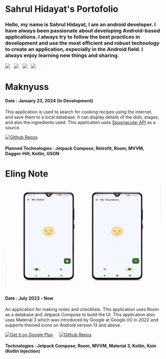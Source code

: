 # Sahrul Hidayat's Portofolio
### Hello, my name is Sahrul Hidayat, I am an android developer. I have always been passionate about developing Android-based applications. I always try to follow the best practices in development and use the most efficient and robust technology to create an application, especially in the Android field. I always enjoy learning new things and sharing.

<a href="https://mail.google.com/mail/?view=cm&fs=1&to=sahrulhint@gmail.com"><img src="https://img.shields.io/badge/email-Sahrul-green.svg?style=for-the-badge&logo=minutemailer&logoColor=white"></a>&nbsp;&nbsp;&nbsp;<a href="https://linkedin.com/in/sahrul-hidayat" target="_blank"><img src="https://img.shields.io/badge/linkedin-Sahrul-blue.svg?style=for-the-badge&logo=linkedin&logoColor=white" ></a>&nbsp;&nbsp;&nbsp;<a href="https://www.instagram.com/sahidev_/" target="_blank"><img src="https://img.shields.io/badge/instagram-sahidev_-red.svg?style=for-the-badge&logo=instagram&logoColor=white"></a>&nbsp;&nbsp;&nbsp;<a href="https://sahi.my.id" target="_blank"><img src="https://img.shields.io/badge/website-sahi-yellow.svg?style=for-the-badge&logo=none&logoColor=white"></a>


# Maknyuss
#### Date : January 23, 2024 (In Development)
This application is used to search for cooking recipes using the internet, and save them to a local database. It can display details of the dish, stages, and also the ingredients used. This application uses [Spoonacular API](https://spoonacular.com/food-api/docs) as a source.

<a href='https://github.com/sahrulhidayat/maknyuss'><img alt='Github Repos' src='https://img.shields.io/badge/GitHub-100000?style=for-the-badge&logo=github&logoColor=white' height='80px'></a>

#### Planned Technologies : Jetpack Compose, Retrofit, Room, MVVM, Dagger-Hilt, Kotlin, GSON


# Eling Note

![Elingnote feature](preview-elingnote.gif)

#### Date : July 2023 - Now
An application for making notes and checklists. This application uses Room as a database and Jetpack Compose to build the UI. This application also uses Material 3 which was introduced by Google at Google I/O in 2022 and supports themed icons on Android version 13 and above.

<a href='https://play.google.com/store/apps/details?id=com.sahi.elingnote'><img alt='Get it on Google Play' src='https://play.google.com/intl/en_us/badges/images/generic/en_badge_web_generic.png' height='80px'/></a> &nbsp;&nbsp;&nbsp; <a href='https://github.com/sahrulhidayat/elingnote'><img alt='Github Repos' src='https://img.shields.io/badge/GitHub-100000?style=for-the-badge&logo=github&logoColor=white' height='80px'></a>

#### Technologies : Jetpack Compose, Room, MVVM, Material 3, Kotlin, Koin (Kotlin Injection)

